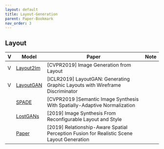 ```yaml
---
layout: default
title: Layout-Generation
parent: Paper-Bookmark
nav_order: 3
---
```




## Layout

| V    | Model                                                        | Paper                                                        | Note |
| ---- | ------------------------------------------------------------ | ------------------------------------------------------------ | ---- |
| V    | [Layout2Im](https://arxiv.org/abs/1811.11389)         | [CVPR2019] Image Generation from Layout        |       |
| V    | [LayoutGAN](https://openreview.net/forum?id=HJxB5sRcFQ)      | [ICLR2019] LayoutGAN: Generating Graphic Layouts with Wireframe Discriminator |      |
|      | [SPADE](http://openaccess.thecvf.com/content_CVPR_2019/papers/Park_Semantic_Image_Synthesis_With_Spatially-Adaptive_Normalization_CVPR_2019_paper.pdf) | [CVPR2019 ]Semantic Image Synthesis With Spatially-Adaptive Normalization |      |
|      | [LostGANs](https://arxiv.org/pdf/1908.07500.pdf)             | [2019] Image Synthesis From Reconfigurable Layout and Style  |      |
|      | [Paper](https://www.groundai.com/project/relationship-aware-spatial-perception-fusion-for-realistic-scene-layout-generation/1) | [2019] Relationship-Aware Spatial Perception Fusion for Realistic Scene Layout Generation |      |